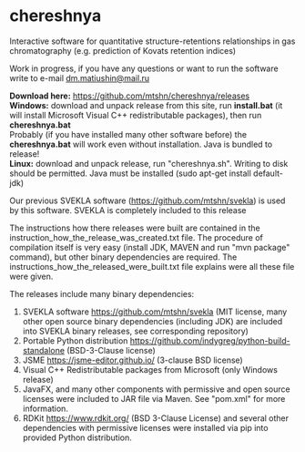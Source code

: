 # chereshnya
Interactive software for quantitative structure-retentions relationships in gas chromatography  (e.g. prediction of Kovats retention indices)

Work in progress, if you have any questions or want to run the software write to e-mail dm.matiushin@mail.ru

**Download here:** https://github.com/mtshn/chereshnya/releases  \
**Windows:** download and unpack release from this site, run **install.bat** (it will install Microsoft Visual C++ redistributable packages), then run **chereshnya.bat**\
Probably (if you have installed many other software before) the **chereshnya.bat** will work even without installation. Java is bundled to release!\
**Linux:** download and unpack release, run "chereshnya.sh". Writing to disk should be permitted. Java must be installed
(sudo apt-get install default-jdk)

Our previous SVEKLA software (https://github.com/mtshn/svekla) is used by this software. SVEKLA is completely included to this release

The instructions how there releases were built are contained in the instruction_how_the_release_was_created.txt file. The procedure of compilation itself is very easy (install JDK, MAVEN and run "mvn package" command), but other binary dependencies  are required. The instructions_how_the_released_were_built.txt file explains were all these file were given.

The releases include many binary dependencies:

1) SVEKLA software https://github.com/mtshn/svekla (MIT license, many other open source binary dependencies (including JDK) are included into SVEKLA binary releases, see corresponding repository) 
2) Portable Python distribution https://github.com/indygreg/python-build-standalone (BSD-3-Clause license)
3) JSME https://jsme-editor.github.io/ (3-clause BSD license)
4) Visual C++ Redistributable packages from Microsoft  (only Windows release)
5) JavaFX, and many other components with permissive and open source licenses were included to JAR file via Maven. See "pom.xml" for more information.
6) RDKit https://www.rdkit.org/ (BSD 3-Clause License) and several other dependencies with permissive licenses were installed via pip into provided Python distribution.



